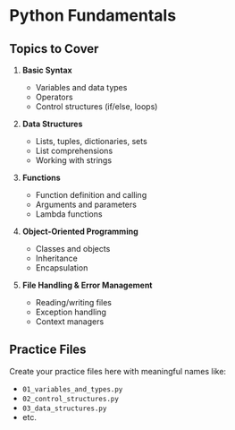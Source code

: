 # Python Fundamentals

## Topics to Cover

1. **Basic Syntax**
   - Variables and data types
   - Operators
   - Control structures (if/else, loops)

2. **Data Structures**
   - Lists, tuples, dictionaries, sets
   - List comprehensions
   - Working with strings

3. **Functions**
   - Function definition and calling
   - Arguments and parameters
   - Lambda functions

4. **Object-Oriented Programming**
   - Classes and objects
   - Inheritance
   - Encapsulation

5. **File Handling & Error Management**
   - Reading/writing files
   - Exception handling
   - Context managers

## Practice Files

Create your practice files here with meaningful names like:
- `01_variables_and_types.py`
- `02_control_structures.py`
- `03_data_structures.py`
- etc.
